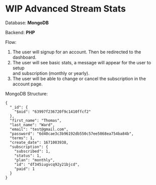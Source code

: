 # WIP Advanced Stream Stats     
   

Database: **MongoDB**

Backend: **PHP**

Flow:    

1. The user will signup for an account. Then be redirected to the dashboard.    
2. The user will see basic stats, a message will appear for the user to setup     
    and subscription (monthly or yearly).    
3. The user will be able to change or cancel the subscription in the account page. 

MongoDB Structure:     
```
{
  "_id": {
    "$oid": "63997f236720f9c1410ffcf2"
  },
  "first_name": "Thomas",
  "last_name": "Ward",
  "email": "test@gmail.com",
  "password": "6d40cae3c3b96192db550c57ee5868ea754ba84b",
  "terms": 1,
  "create_date": 1671003938,
  "subscription": {
    "subscribed": 1,
    "status": 1,
    "plan": "monthly",
    "id": "df345iugvcq92y21bjcd",
    "paid": 1
  }
}
```
